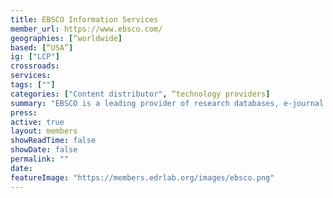 ```yaml
---
title: EBSCO Information Services 
member_url: https://www.ebsco.com/
geographies: [“worldwide]
based: [“USA”]
ig: ["LCP"]
crossroads:
services: 
tags: [""]
categories: ["Content distributor", “technology providers] 
summary: "EBSCO is a leading provider of research databases, e-journal and e-package subscription management, book collection development and acquisition management, and a major provider of library technology, e-books and clinical decision solutions for universities, colleges, hospitals, corporations, government, K12 schools and public libraries worldwide"
press:
active: true
layout: members
showReadTime: false
showDate: false
permalink: ""
date: 
featureImage: "https://members.edrlab.org/images/ebsco.png"
---
```

